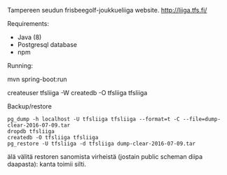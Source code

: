 

Tampereen seudun frisbeegolf-joukkueliiga website. http://liiga.tfs.fi/

Requirements:

* Java (8)
* Postgresql database
* npm

Running:

mvn spring-boot:run



createuser tfsliiga -W
createdb -O tfsliiga tfsliiga

Backup/restore


    pg_dump -h localhost -U tfsliiga tfsliiga --format=t -C --file=dump-clear-2016-07-09.tar
    dropdb tfsliiga
    createdb -O tfsliiga tfsliiga
    pg_restore -U tfsliiga -d tfsliiga dump-clear-2016-07-09.tar

älä välitä restoren sanomista virheistä (jostain public scheman diipa
daapasta): kanta toimii silti.



